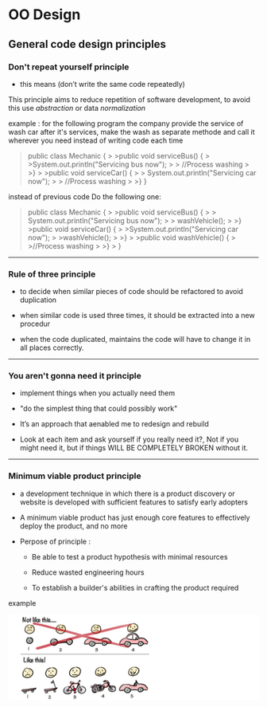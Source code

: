 # OO Design 

## General code design principles

### Don't repeat yourself principle

* this means (don’t write the same code repeatedly)

This principle aims to reduce repetition of software development, to avoid this use *abstraction* or data *normalization* 

example : for the following program the company provide the service of wash car after it's services, make the wash as separate methode and call it wherever you need instead of writing code each time 

>public class Mechanic {
    >
	>public void serviceBus() {
        >
		>System.out.println("Servicing bus now");
        >
        >        //Process washing
        >
	>}
    >
	>public void serviceCar() {
        >
	>	System.out.println("Servicing car now");
    >
     >           //Process washing
     >
	>}
>}

instead of previous code  Do the following one: 

>public class Mechanic {
    >
	>public void serviceBus() {
        >
	   >	System.out.println("Servicing bus now");
       >
           >     washVehicle();
           >
	>}
	>public void serviceCar() {
        >
		>System.out.println("Servicing car now");
        >
                >washVehicle();
                >
	>}
    >
        >public void washVehicle() {
            >
               >//Process washing
               >
	>}
    >
>}

-------------------------------------------------------------------------------------------------------------------
###  Rule of three principle

* to decide when similar pieces of code should be refactored to avoid duplication

* when similar code is used three times, it should be extracted into a new procedur

* when the code duplicated, maintains the code will have to change it in all places correctly.


-------------------------------------------------------------------------------------------------------------------

### You aren't gonna need it principle

* implement things when you actually need them

*  "do the simplest thing that could possibly work" 

* It’s an approach that aenabled me to redesign and rebuild

* Look at each item and ask yourself if you really need it?, Not if you might need it, but if things WILL BE COMPLETELY BROKEN without it.

--------------------------------------------------------------------------------------------------------------------

### Minimum viable product principle

* a development technique in which there is a product discovery or website is developed with sufficient features to satisfy early adopters

* A minimum viable product has just enough core features to effectively deploy the product, and no more

* Perpose of principle : 

    * Be able to test a product hypothesis with minimal resources

    * Reduce wasted engineering hours

    * To establish a builder's abilities in crafting the product required
 
 example 

 
![MVP](./images/MVP.jpg)
    
